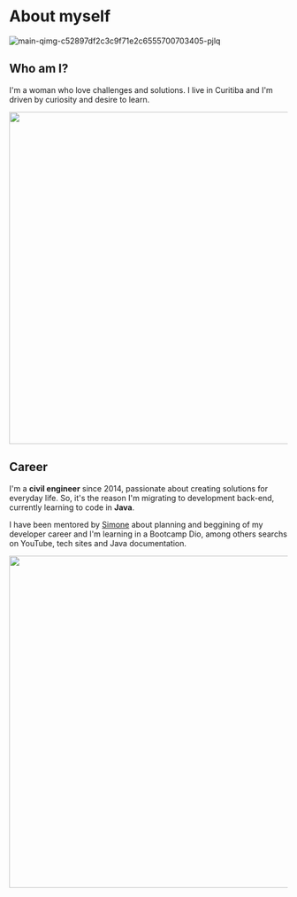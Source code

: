 # About myself 

![main-qimg-c52897df2c3c9f71e2c6555700703405-pjlq](https://github.com/GeciaraBoava/GeciaraBoava/assets/169086081/2afdd0d5-7732-4e93-9375-ca5a73710524)


## Who am I?
I'm a woman who love challenges and solutions. I live in Curitiba and I'm driven by curiosity and desire to learn. 

<img src="https://github.com/GeciaraBoava/GeciaraBoava/assets/169086081/91647ca7-a5f3-4c0b-a3f0-b670aade2cf1" width="600px"/>

## Career
I'm a **civil engineer** since 2014, passionate about creating solutions for everyday life. So, it's the reason I'm migrating to development back-end, currently learning to code in **Java**. 

I have been mentored by [Simone](https://github.com/a-pinheira) about planning and beggining of my developer career and I'm learning in a Bootcamp Dio, among others searchs on YouTube, tech sites and Java documentation.

<img src="https://github.com/GeciaraBoava/GeciaraBoava/assets/169086081/66f4db9f-4bdc-4851-bf21-9fd46dfc7b51" width="600px"/>








